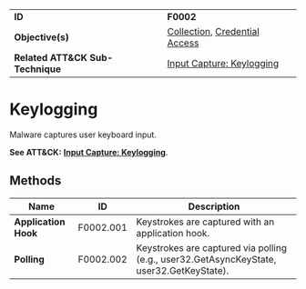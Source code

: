 |||
|---|---|
|**ID**|**F0002**|
|**Objective(s)**|[Collection](https://github.com/MBCProject/mbc-markdown/tree/master/collection), [Credential Access](https://github.com/MBCProject/mbc-markdown/tree/master/credential-access)|
|**Related ATT&CK Sub-Technique**|[Input Capture: Keylogging](https://attack.mitre.org/techniques/T1056/001)|


Keylogging
==========
Malware captures user keyboard input.

**See ATT&CK:** [**Input Capture: Keylogging**](https://attack.mitre.org/techniques/T1056/001).

Methods
-------
|Name|ID|Description|
|---|---|---|
|**Application Hook**|F0002.001|Keystrokes are captured with an application hook.|
|**Polling**|F0002.002|Keystrokes are captured via polling (e.g., user32.GetAsyncKeyState, user32.GetKeyState).|
